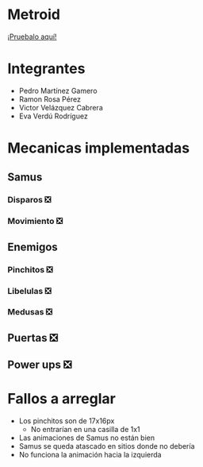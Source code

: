 # Metroid
[¡Pruebalo aquí!](https://pemaga12.github.io/Metroid/)
# Integrantes
* Pedro Martínez Gamero
* Ramon Rosa Pérez
* Victor Velázquez Cabrera
* Eva Verdú Rodríguez

# Mecanicas implementadas
## Samus
### Disparos ❎
### Movimiento ❎
## Enemigos
### Pinchitos ❎
### Libelulas ❎
### Medusas ❎
## Puertas ❎
## Power ups ❎

# Fallos a arreglar
* Los pinchitos son de 17x16px
  * No entrarían en una casilla de 1x1
* Las animaciones de Samus no están bien
* Samus se queda atascado en sitios donde no debería
* No funciona la animación hacia la izquierda

